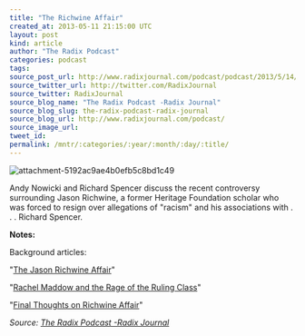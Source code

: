 ```yaml
---
title: "The Richwine Affair"
created_at: 2013-05-11 21:15:00 UTC
layout: post
kind: article
author: "The Radix Podcast"
categories: podcast
tags: 
source_post_url: http://www.radixjournal.com/podcast/podcast/2013/5/14/the-richwine-affiar
source_twitter_url: http://twitter.com/RadixJournal
source_twitter: RadixJournal
source_blog_name: "The Radix Podcast -Radix Journal"
source_blog_slug: the-radix-podcast-radix-journal
source_blog_url: http://www.radixjournal.com/podcast/
source_image_url: 
tweet_id:
permalink: /mntr/:categories/:year/:month/:day/:title/
---
```

<img class="thumb-image" alt="attachment-5192ac9ae4b0efb5c8bd1c49" data-image="https://static1.squarespace.com/static/51c946cde4b0f05142538988/5298e223e4b008c3d680f470/5298e25be4b008c3d680f6c8/1385751299683/Witch-Trial.jpg" data-image-dimensions="561x427" data-image-focal-point="0.5,0.5" data-load="false" data-image-id="5298e25be4b008c3d680f6c8" data-type="image" src="https://static1.squarespace.com/static/51c946cde4b0f05142538988/5298e223e4b008c3d680f470/5298e25be4b008c3d680f6c8/1385751299683/Witch-Trial.jpg?format=1000w" />
          
        

        

      
    
    
  






<p>Andy Nowicki and Richard Spencer discuss the recent controversy surrounding Jason Richwine, a former Heritage Foundation scholar who was forced to resign over allegations of "racism" and his associations with . . . Richard Spencer.&nbsp;</p><p><strong>Notes: </strong></p><p>Background articles:</p><p>"<a href="http://www.npiamerica.org/uncategorized/the-jason-richwine-affair/">The Jason Richwine Affair</a>"</p><p>"<a href="http://www.npiamerica.org/uncategorized/rachel-maddow-and-the-rage-of-ruling-class/">Rachel Maddow and the Rage of the Ruling Class</a>"</p><p>"<a href="http://www.npiamerica.org/blog/final-thoughts-on-the-richwine-affair-video/">Final Thoughts on Richwine Affair</a>"</p><div class="">
    <i>Source: <a href="http://www.radixjournal.com/podcast/">The Radix Podcast -Radix Journal</a></i>
</div>
